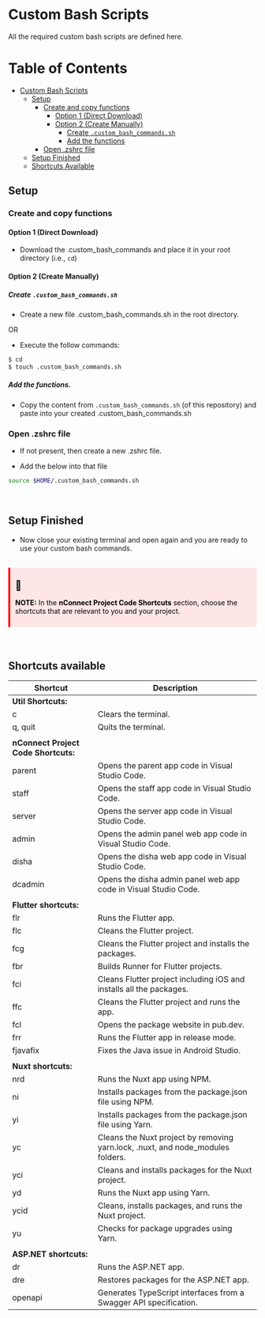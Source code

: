 # Custom Bash Scripts
All the required custom bash scripts are defined here.

# Table of Contents

- [Custom Bash Scripts](#custom-bash-scripts)
  - [Setup](#setup)
    - [Create and copy functions](#create-and-copy-functions)
      - [Option 1 (Direct Download)](#option-1-direct-download)
      - [Option 2 (Create Manually)](#option-2-create-manually)
        - [Create `.custom_bash_commands.sh`](#create-custom_bash_commandssh)
        - [Add the functions](#add-the-functions)
    - [Open .zshrc file](#open-zshrc-file)
  - [Setup Finished](#setup-finished)
  - [Shortcuts Available](#shortcuts-available)

## Setup

### Create and copy functions

#### Option 1 (Direct Download)

- Download the .custom_bash_commands and place it in your root directory (i.e., `cd`)

#### Option 2 (Create Manually)

##### Create `.custom_bash_commands.sh`

- Create a new file .custom_bash_commands.sh in the root directory.

OR

- Execute the follow commands:

```bash
$ cd
$ touch .custom_bash_commands.sh
```

##### Add the functions.

- Copy the content from `.custom_bash_commands.sh` (of this repository) and paste into your created .custom_bash_commands.sh


### Open .zshrc file

- If not present, then create a new .zshrc file.

- Add the below into that file

```bash
source $HOME/.custom_bash_commands.sh
```

<br />

## Setup Finished

- Now close your existing terminal and open again and you are ready to use your custom bash commands.

<br />

<div style="background-color: #ffe6e6; color:black; border-left: 4px solid #ff0000; padding: 10px; margin-bottom: 20px;">

<span style="font-size: 20px; margin-right: 10px;"> 📌 </span>

**NOTE:**
In the **nConnect Project Code Shortcuts** section, choose the shortcuts that are relevant to you and your project.

</div>

<br />


## Shortcuts available

| Shortcut    | Description                                                |
|-------------|------------------------------------------------------------|
| **Util Shortcuts:**                               |
| c           | Clears the terminal.                                       |
| q, quit     | Quits the terminal.                                        |
|             |                                                            |
| **nConnect Project Code Shortcuts:**                               |
| parent      | Opens the parent app code in Visual Studio Code.           |
| staff       | Opens the staff app code in Visual Studio Code.            |
| server      | Opens the server app code in Visual Studio Code.           |
| admin       | Opens the admin panel web app code in Visual Studio Code.  |
| disha       | Opens the disha web app code in Visual Studio Code.        |
| dcadmin     | Opens the disha admin panel web app code in Visual Studio Code.  |
|             |                                                            |
| **Flutter shortcuts:**                                            |
| flr         | Runs the Flutter app.                                      |
| flc         | Cleans the Flutter project.                                |
| fcg         | Cleans the Flutter project and installs the packages.      |
| fbr         | Builds Runner for Flutter projects.                        |
| fci         | Cleans Flutter project including iOS and installs all the packages.  |
| ffc         | Cleans the Flutter project and runs the app.               |
| fcl <pkg>   | Opens the package website in pub.dev.                      |
| frr         | Runs the Flutter app in release mode.                      |
| fjavafix    | Fixes the Java issue in Android Studio.                    |
|             |                                                            |
| **Nuxt shortcuts:**                                               |
| nrd         | Runs the Nuxt app using NPM.                               |
| ni          | Installs packages from the package.json file using NPM.    |
| yi          | Installs packages from the package.json file using Yarn.   |
| yc          | Cleans the Nuxt project by removing yarn.lock, .nuxt, and node_modules folders. |
| yci         | Cleans and installs packages for the Nuxt project.         |
| yd          | Runs the Nuxt app using Yarn.                              |
| ycid        | Cleans, installs packages, and runs the Nuxt project.      |
| yu          | Checks for package upgrades using Yarn.                    |
|             |                                                            |
| **ASP.NET shortcuts:**                                            |
| dr          | Runs the ASP.NET app.                                      |
| dre         | Restores packages for the ASP.NET app.                     |
| openapi <url> | Generates TypeScript interfaces from a Swagger API specification. |
